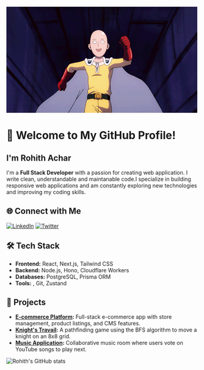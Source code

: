 ![Banner](https://github.com/RohithAchar/RohithAchar/blob/main/saitama-gif.gif)
# 👋 Welcome to My GitHub Profile!

## **I'm Rohith Achar**

I'm a **Full Stack Developer** with a passion for creating web application. I write clean, understandable and maintanable code.I specialize in building responsive web applications and am constantly exploring new technologies and improving my coding skills.

## 🌐 Connect with Me
[![LinkedIn](https://img.shields.io/badge/-LinkedIn-blue)](https://www.linkedin.com/in/your-linkedin)
[![Twitter](https://img.shields.io/badge/-Twitter-blue)](https://twitter.com/your-twitter)

## 🛠️ Tech Stack
- **Frontend:** React, Next.js, Tailwind CSS
- **Backend:** Node.js, Hono, Cloudflare Workers
- **Databases:** PostgreSQL, Prisma ORM
- **Tools:** , Git, Zustand

## 💼 Projects
- **[E-commerce Platform](https://github.com/your-repo):** Full-stack e-commerce app with store management, product listings, and CMS features.
- **[Knight's Travail](https://github.com/your-knight-repo):** A pathfinding game using the BFS algorithm to move a knight on an 8x8 grid.
- **[Music Application](https://github.com/your-music-app):** Collaborative music room where users vote on YouTube songs to play next.

![Rohith's GitHub stats](https://github-readme-stats.vercel.app/api?username=RohithAchar&show_icons=true&theme=radical)
